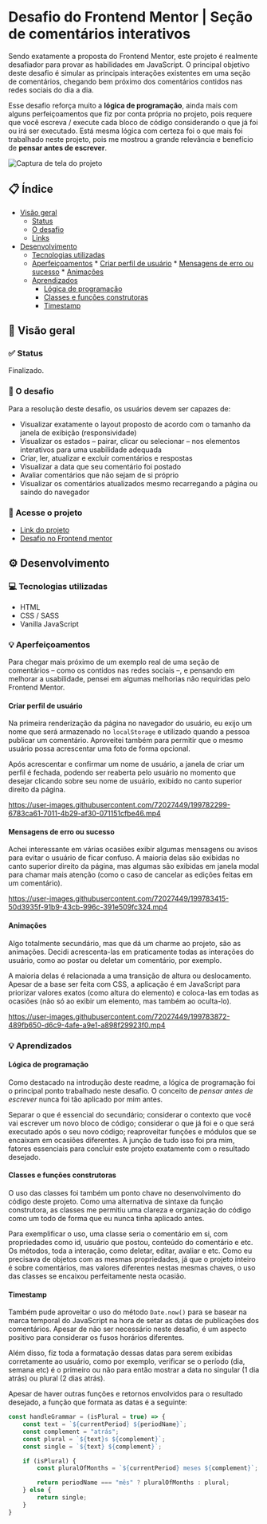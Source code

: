 # Desafio do Frontend Mentor | Seção de comentários interativos

Sendo exatamente a proposta do Frontend Mentor, este projeto é realmente desafiador para provar as habilidades em JavaScript. O principal objetivo deste desafio é simular as principais interações existentes em uma seção de comentários, chegando bem próximo dos comentários contidos nas redes sociais do dia a dia.

Esse desafio reforça muito a **lógica de programação**, ainda mais com alguns perfeiçoamentos que fiz por conta própria no projeto, pois requere que você escreva / execute cada bloco de código considerando o que já foi ou irá ser executado. Está mesma lógica com certeza foi o que mais foi trabalhado neste projeto, pois me mostrou a grande relevância e benefício de **pensar antes de escrever**.

![Captura de tela do projeto](https://user-images.githubusercontent.com/72027449/199724746-fd8fc499-bd6e-4992-9542-051378c85518.png)


## 📋 Índice

* [Visão geral](#-visão-geral)
    * [Status](#-status)
    * [O desafio](#-o-desafio)
    * [Links](#-acesse-o-projeto)
* [Desenvolvimento](#%EF%B8%8F-desenvolvimento)
    * [Tecnologias utilizadas](#-tecnologias-utilizadas)
    * [Aperfeiçoamentos](#aperfeiçoamentos)
            * [Criar perfil de usuário](#criar-perfil-de-usuário)
            * [Mensagens de erro ou sucesso](#mensagens-de-erro-ou-sucesso)
            * [Animações](#animações)
    * [Aprendizados](#-aprendizados)
        * [Lógica de programação](#lógica-de-programação)
        * [Classes e funções construtoras](#classes-e-funções-construtoras)
        * [Timestamp](#timestamp)

## 🔎 Visão geral

### ✅ Status

Finalizado.

### 🏁 O desafio

Para a resolução deste desafio, os usuários devem ser capazes de:

* Visualizar exatamente o layout proposto de acordo com o tamanho da janela de exibição (responsividade)
* Visualizar os estados – pairar, clicar ou selecionar – nos elementos interativos para uma usabilidade adequada
* Criar, ler, atualizar e excluir comentários e respostas
* Visualizar a data que seu comentário foi postado
* Avaliar comentários que não sejam de si próprio
* Visualizar os comentários atualizados mesmo recarregando a página ou saindo do navegador

### 🔗 Acesse o projeto

* [Link do projeto](https://leo-henrique.github.io/secao-de-comentarios-interativos/)
* [Desafio no Frontend mentor](https://www.frontendmentor.io/challenges/interactive-comments-section-iG1RugEG9)

## ⚙️ Desenvolvimento

### 💻 Tecnologias utilizadas

* HTML
* CSS / SASS
* Vanilla JavaScript

### 💡 Aperfeiçoamentos

Para chegar mais próximo de um exemplo real de uma seção de comentários – como os contidos nas redes sociais –, e pensando em melhorar a usabilidade, pensei em algumas melhorias não requiridas pelo Frontend Mentor.

#### Criar perfil de usuário

Na primeira renderização da página no navegador do usuário, eu exijo um nome que será armazenado no `localStorage` e utilizado quando a pessoa publicar um comentário. Aproveitei também para permitir que o mesmo usuário possa acrescentar uma foto de forma opcional.

Após acrescentar e confirmar um nome de usuário, a janela de criar um perfil é fechada, podendo ser reaberta pelo usuário no momento que desejar clicando sobre seu nome de usuário, exibido no canto superior direito da página.

https://user-images.githubusercontent.com/72027449/199782299-6783ca61-7011-4b29-af30-071151cfbe46.mp4

#### Mensagens de erro ou sucesso

Achei interessante em várias ocasiões exibir algumas mensagens ou avisos para evitar o usuário de ficar confuso. A maioria delas são exibidas no canto superior direito da página, mas algumas são exibidas em janela modal para chamar mais atenção (como o caso de cancelar as edições feitas em um comentário).

https://user-images.githubusercontent.com/72027449/199783415-50d3935f-91b9-43cb-996c-391e509fc324.mp4

#### Animações

Algo totalmente secundário, mas que dá um charme ao projeto, são as animações. Decidi acrescenta-las em praticamente todas as interações do usuário, como ao postar ou deletar um comentário, por exemplo.

A maioria delas é relacionada a uma transição de altura ou deslocamento. Apesar de a base ser feita com CSS, a aplicação é em JavaScript para priorizar valores exatos (como altura do elemento) e coloca-las em todas as ocasiões (não só ao exibir um elemento, mas também ao oculta-lo).

https://user-images.githubusercontent.com/72027449/199783872-489fb650-d6c9-4afe-a9e1-a898f29923f0.mp4

### 💡 Aprendizados

#### Lógica de programação

Como destacado na introdução deste readme, a lógica de programação foi o principal ponto trabalhado neste desafio. O conceito de *pensar antes de escrever* nunca foi tão aplicado por mim antes.

Separar o que é essencial do secundário; considerar o contexto que você vai escrever um novo bloco de código; considerar o que já foi e o que será executado após o seu novo código; reaproveitar funções e módulos que se encaixam em ocasiões diferentes. A junção de tudo isso foi pra mim, fatores essenciais para concluir este projeto exatamente com o resultado desejado.

#### Classes e funções construtoras

O uso das classes foi também um ponto chave no desenvolvimento do código deste projeto. Como uma alternativa de sintaxe da função construtora, as classes me permitiu uma clareza e organização do código como um todo de forma que eu nunca tinha aplicado antes.

Para exemplificar o uso, uma classe seria o comentário em si, com propriedades como id, usuário que postou, conteúdo do comentário e etc. Os métodos, toda a interação, como deletar, editar, avaliar e etc. Como eu precisava de objetos com as mesmas propriedades, já que o projeto inteiro é sobre comentários, mas valores diferentes nestas mesmas chaves, o uso das classes se encaixou perfeitamente nesta ocasião.

#### Timestamp

Também pude aproveitar o uso do método `Date.now()` para se basear na marca temporal do JavaScript na hora de setar as datas de publicações dos comentários. Apesar de não ser necessário neste desafio, é um aspecto positivo para considerar os fusos horários diferentes.

Além disso, fiz toda a formatação dessas datas para serem exibidas corretamente ao usuário, como por exemplo, verificar se o período (dia, semana etc) é o primeiro ou não para então mostrar a data no singular (1 dia atrás) ou plural (2 dias atrás).

Apesar de haver outras funções e retornos envolvidos para o resultado desejado, a função que formata as datas é a seguinte:
```js
const handleGrammar = (isPlural = true) => {
    const text = `${currentPeriod} ${periodName}`;
    const complement = "atrás";
    const plural = `${text}s ${complement}`;
    const single = `${text} ${complement}`;

    if (isPlural) {
        const pluralOfMonths = `${currentPeriod} meses ${complement}`;

        return periodName === "mês" ? pluralOfMonths : plural;
    } else {
        return single;
    }
}
```